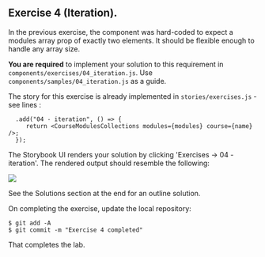 ## Exercise 4 (Iteration).
 
In the previous exercise, the component was hard-coded to expect a modules array prop of exactly two elements. It should be flexible enough to handle any array size. 

__You are required__ to implement your solution to this requirement in `components/exercises/04_iteration.js`. Use `components/samples/04_iteration.js` as a guide.

The story for this exercise is already implemented in `stories/exercises.js` - see lines :
~~~
  .add("04 - iteration", () => {
     return <CourseModulesCollections modules={modules} course={name} />;
  });
~~~
The Storybook UI renders your solution by clicking 'Exercises -> 04 - iteration'. The rendered output should resemble the following:

![][exercise4] 

See the Solutions section at the end for an outline solution.

On completing the exercise, update the local repository:
~~~
$ git add -A
$ git commit -m "Exercise 4 completed"
~~~
That completes the lab.

[exercise4]: ./img/exercise4.png

